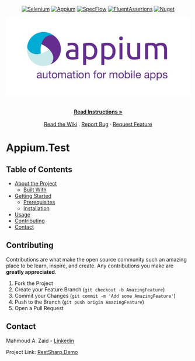 <!-- PROJECT SHIELDS -->
<p align="center">        
    <a href="https://www.seleniumhq.org" alt="Selenium">
        <img alt="Selenium" src="https://img.shields.io/nuget/dt/selenium.webdriver.svg?label=Selenium"></a>     
    <a href="http://appium.io" alt="Appium">
        <img alt="Appium" src="https://img.shields.io/nuget/dt/Appium.Webdriver.svg?label=Appium"></a>
    <a href="https://specflow.org/" alt="SpecFlow">
        <img alt="SpecFlow" src="https://img.shields.io/nuget/dt/SpecFlow.svg?label=SpecFlow&logo=SpecFlow"></a>   
  <a href="https://fluentAssertions.com" alt="FluentAssertions">
        <img alt="FluentAsserions" src="https://img.shields.io/nuget/dt/FluentAssertions.svg?label=FluentAssertions&logo=FluentAssertions"></a>
  <a href="https://nunit.org" alt="NUnit">
        <img alt="Nuget" src="https://img.shields.io/nuget/dt/NUnit.svg?label=NUnit&logo=NUnit"></a>  
</p>

<!-- PROJECT LOGO -->
<p align="center">
  <a href="https://github.com/mahmoudazaid/RestSharp.Demo">
    <img src="Images/Appium.jpg" alt="Logo">
  </a>  
   <p align="center">
    <br />
    <a href="#about-the-project"><strong>Read Instructions »</strong></a>
    <br />
    <br />  
    <a href="https://github.com/mahmoudazaid/Appium.Test/wiki">Read the Wiki</a>
    .
    <a href="https://github.com/mahmoudazaid/Appium.Test/issues">Report Bug</a>
    ·
    <a href="https://github.com/mahmoudazaid/Appium.Test/issues">Request Feature</a>
  </p>
</p>

# Appium.Test

<!-- TABLE OF CONTENTS -->
## Table of Contents

* [About the Project](#about-the-project)
  * [Built With](#built-with)
* [Getting Started](#getting-started)
  * [Prerequisites](#prerequisites)
  * [Installation](#installation)
* [Usage](#usage)
* [Contributing](#contributing)
* [Contact](#contact)



<!-- CONTRIBUTING -->
## Contributing

Contributions are what make the open source community such an amazing place to be learn, inspire, and create. Any contributions you make are **greatly appreciated**.

1. Fork the Project
2. Create your Feature Branch (`git checkout -b AmazingFeature`)
3. Commit your Changes (`git commit -m 'Add some AmazingFeature'`)
4. Push to the Branch (`git push origin AmazingFeature`)
5. Open a Pull Request

<!-- CONTACT -->
## Contact

Mahmoud A. Zaid - [Linkedin](https://www.linkedin.com/in/mahmoudazaid/)

Project Link: [RestSharp.Demo](https://github.com/mahmoudazaid/Appium.Test)

